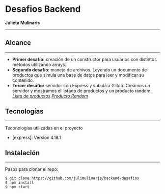 # Desafios Backend
**Julieta Mulinaris**
***

## Alcance
***
* **Primer desafío:** creación de un constructor para usuarios con distintos métodos utilizando arrays.
* **Segundo desafío:** manejo de archivos. Leyendo un documento de productos que simula una base de datos para leer y modificar su contenido.
* **Tercer desafío:** servidor con Express y subida a Glitch. Creamos un servidor y mostramos el listado de productos y un producto random.
*[Lista de productos](https://julietamulinaris-backend.glitch.me/productos)*
*[Producto Random](https://julietamulinaris-backend.glitch.me/productoRandom)*


## Tecnologías
***
Teconologías utilizadas en el proyecto
* [express]: Version 4.18.1

## Instalación
***
Pasos para clonar el repo:
```
$ git clone https://github.com/julimulinaris/backend-desafios
$ npm install
$ npm start
```